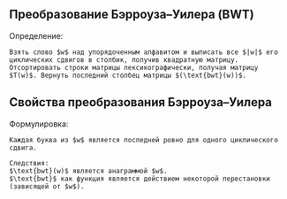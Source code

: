 ## Преобразование Бэрроуза–Уилера (BWT)
Определение:
```spoiler-markdown
Взять слово $w$ над упорядоченным алфавитом и выписать все $|w|$ его циклических сдвигов в столбик, получив квадратную матрицу. Отсортировать строки матрицы лексикографически, получая матрицу $T(w)$. Вернуть последний столбец матрицы $(\text{bwt}(w))$.
```

## Свойства преобразования Бэрроуза–Уилера
Формулировка:
```spoiler-markdown
Каждая буква из $w$ является последней ровно для одного циклического сдвига.

Следствия:
$\text{bwt}(w)$ является анаграммой $w$.
$\text{bwt}$ как функция является действием некоторой перестановки (зависящей от $w$).
```